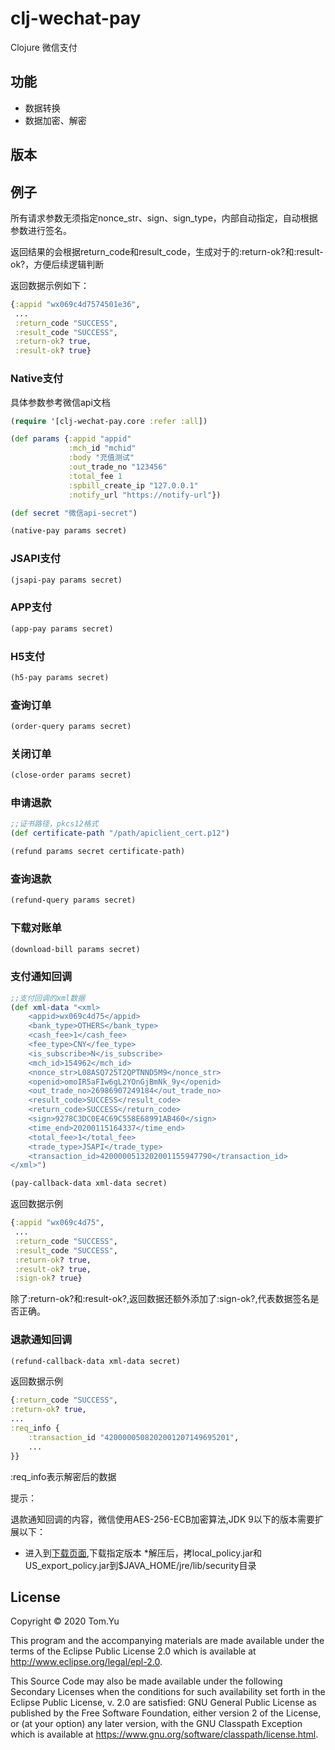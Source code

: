 # clj-wechat-pay

Clojure 微信支付

## 功能
 * 数据转换
 * 数据加密、解密

## 版本

## 例子

所有请求参数无须指定nonce_str、sign、sign_type，内部自动指定，自动根据参数进行签名。

返回结果的会根据return_code和result_code，生成对于的:return-ok?和:result-ok?，方便后续逻辑判断

返回数据示例如下：
```clojure
{:appid "wx069c4d7574501e36",
 ...
 :return_code "SUCCESS",
 :result_code "SUCCESS",
 :return-ok? true,
 :result-ok? true}
```

### Native支付
具体参数参考微信api文档
```clojure
(require '[clj-wechat-pay.core :refer :all])

(def params {:appid "appid"
             :mch_id "mchid"
             :body "充值测试"
             :out_trade_no "123456"
             :total_fee 1
             :spbill_create_ip "127.0.0.1"
             :notify_url "https://notify-url"})

(def secret "微信api-secret")

(native-pay params secret)
```

### JSAPI支付
```clojure
(jsapi-pay params secret)
```

### APP支付
```clojure
(app-pay params secret)
```

### H5支付
```clojure
(h5-pay params secret)
```

### 查询订单
```clojure
(order-query params secret)
```

### 关闭订单
```clojure
(close-order params secret)
```

### 申请退款
```clojure
;;证书路径，pkcs12格式
(def certificate-path "/path/apiclient_cert.p12")

(refund params secret certificate-path)
```

### 查询退款
```clojure
(refund-query params secret)
```

### 下载对账单
```clojure
(download-bill params secret)
```

### 支付通知回调
```clojure
;;支付回调的xml数据
(def xml-data "<xml>
    <appid>wx069c4d75</appid>
    <bank_type>OTHERS</bank_type>
    <cash_fee>1</cash_fee>
    <fee_type>CNY</fee_type>
    <is_subscribe>N</is_subscribe>
    <mch_id>154962</mch_id>
    <nonce_str>L08ASQ725T2QPTNND5M9</nonce_str>
    <openid>omoIR5aFIw6gL2YOnGjBmNk_9y</openid>
    <out_trade_no>26986907249184</out_trade_no>
    <result_code>SUCCESS</result_code>
    <return_code>SUCCESS</return_code>
    <sign>9278C3DC0E4C69C558E68991AB460</sign>
    <time_end>20200115164337</time_end>
    <total_fee>1</total_fee>
    <trade_type>JSAPI</trade_type>
    <transaction_id>4200000513202001155947790</transaction_id>
</xml>")

(pay-callback-data xml-data secret)
```
返回数据示例
```clojure
{:appid "wx069c4d75",
 ...
 :return_code "SUCCESS",
 :result_code "SUCCESS",
 :return-ok? true,
 :result-ok? true,
 :sign-ok? true}
```
除了:return-ok?和:result-ok?,返回数据还额外添加了:sign-ok?,代表数据签名是否正确。

### 退款通知回调
```clojure
(refund-callback-data xml-data secret)
```
返回数据示例
```clojure
{:return_code "SUCCESS",
:return-ok? true,
...
:req_info {
    :transaction_id "4200000508202001207149695201",
    ...
}}
```
:req_info表示解密后的数据

提示：

退款通知回调的内容，微信使用AES-256-ECB加密算法,JDK 9以下的版本需要扩展以下：

* 进入到[下载页面](https://www.oracle.com/technetwork/java/javase/downloads/jce-all-download-5170447.html),下载指定版本
*解压后，拷local_policy.jar和US_export_policy.jar到$JAVA_HOME/jre/lib/security目录

## License

Copyright © 2020 Tom.Yu

This program and the accompanying materials are made available under the
terms of the Eclipse Public License 2.0 which is available at
http://www.eclipse.org/legal/epl-2.0.

This Source Code may also be made available under the following Secondary
Licenses when the conditions for such availability set forth in the Eclipse
Public License, v. 2.0 are satisfied: GNU General Public License as published by
the Free Software Foundation, either version 2 of the License, or (at your
option) any later version, with the GNU Classpath Exception which is available
at https://www.gnu.org/software/classpath/license.html.
